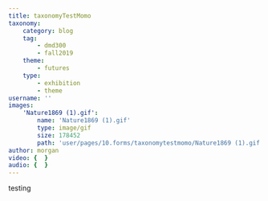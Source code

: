 ```yaml
---
title: taxonomyTestMomo
taxonomy:
    category: blog
    tag:
        - dmd300
        - fall2019
    theme:
        - futures
    type:
        - exhibition
        - theme
username: ''
images:
    'Nature1869 (1).gif':
        name: 'Nature1869 (1).gif'
        type: image/gif
        size: 178452
        path: 'user/pages/10.forms/taxonomytestmomo/Nature1869 (1).gif'
author: morgan
video: {  }
audio: {  }
---
```


testing